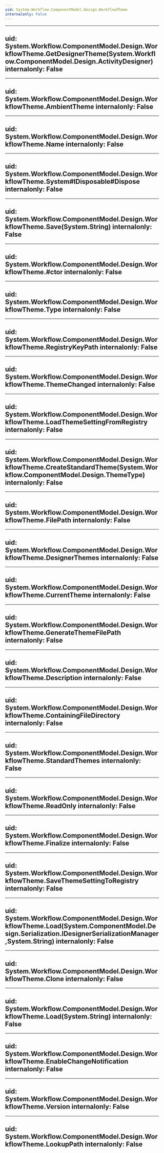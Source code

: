 ```yaml
---
uid: System.Workflow.ComponentModel.Design.WorkflowTheme
internalonly: False
---
```


---
uid: System.Workflow.ComponentModel.Design.WorkflowTheme.GetDesignerTheme(System.Workflow.ComponentModel.Design.ActivityDesigner)
internalonly: False
---

---
uid: System.Workflow.ComponentModel.Design.WorkflowTheme.AmbientTheme
internalonly: False
---

---
uid: System.Workflow.ComponentModel.Design.WorkflowTheme.Name
internalonly: False
---

---
uid: System.Workflow.ComponentModel.Design.WorkflowTheme.System#IDisposable#Dispose
internalonly: False
---

---
uid: System.Workflow.ComponentModel.Design.WorkflowTheme.Save(System.String)
internalonly: False
---

---
uid: System.Workflow.ComponentModel.Design.WorkflowTheme.#ctor
internalonly: False
---

---
uid: System.Workflow.ComponentModel.Design.WorkflowTheme.Type
internalonly: False
---

---
uid: System.Workflow.ComponentModel.Design.WorkflowTheme.RegistryKeyPath
internalonly: False
---

---
uid: System.Workflow.ComponentModel.Design.WorkflowTheme.ThemeChanged
internalonly: False
---

---
uid: System.Workflow.ComponentModel.Design.WorkflowTheme.LoadThemeSettingFromRegistry
internalonly: False
---

---
uid: System.Workflow.ComponentModel.Design.WorkflowTheme.CreateStandardTheme(System.Workflow.ComponentModel.Design.ThemeType)
internalonly: False
---

---
uid: System.Workflow.ComponentModel.Design.WorkflowTheme.FilePath
internalonly: False
---

---
uid: System.Workflow.ComponentModel.Design.WorkflowTheme.DesignerThemes
internalonly: False
---

---
uid: System.Workflow.ComponentModel.Design.WorkflowTheme.CurrentTheme
internalonly: False
---

---
uid: System.Workflow.ComponentModel.Design.WorkflowTheme.GenerateThemeFilePath
internalonly: False
---

---
uid: System.Workflow.ComponentModel.Design.WorkflowTheme.Description
internalonly: False
---

---
uid: System.Workflow.ComponentModel.Design.WorkflowTheme.ContainingFileDirectory
internalonly: False
---

---
uid: System.Workflow.ComponentModel.Design.WorkflowTheme.StandardThemes
internalonly: False
---

---
uid: System.Workflow.ComponentModel.Design.WorkflowTheme.ReadOnly
internalonly: False
---

---
uid: System.Workflow.ComponentModel.Design.WorkflowTheme.Finalize
internalonly: False
---

---
uid: System.Workflow.ComponentModel.Design.WorkflowTheme.SaveThemeSettingToRegistry
internalonly: False
---

---
uid: System.Workflow.ComponentModel.Design.WorkflowTheme.Load(System.ComponentModel.Design.Serialization.IDesignerSerializationManager,System.String)
internalonly: False
---

---
uid: System.Workflow.ComponentModel.Design.WorkflowTheme.Clone
internalonly: False
---

---
uid: System.Workflow.ComponentModel.Design.WorkflowTheme.Load(System.String)
internalonly: False
---

---
uid: System.Workflow.ComponentModel.Design.WorkflowTheme.EnableChangeNotification
internalonly: False
---

---
uid: System.Workflow.ComponentModel.Design.WorkflowTheme.Version
internalonly: False
---

---
uid: System.Workflow.ComponentModel.Design.WorkflowTheme.LookupPath
internalonly: False
---
